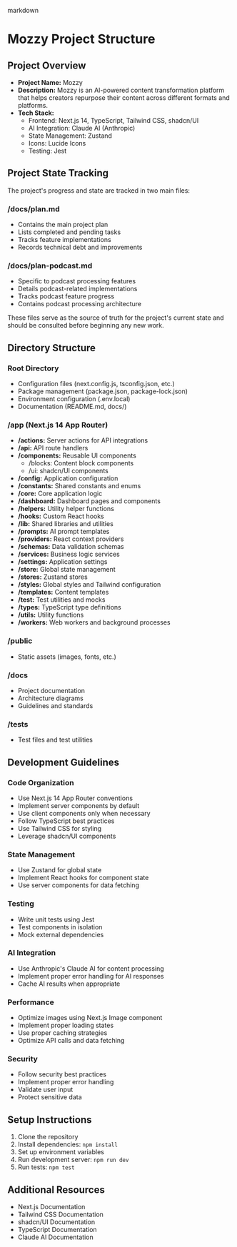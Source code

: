 markdown

# Mozzy Project Structure

## Project Overview

- **Project Name:** Mozzy
- **Description:** Mozzy is an AI-powered content transformation platform that helps creators repurpose their content across different formats and platforms.
- **Tech Stack:**
  - Frontend: Next.js 14, TypeScript, Tailwind CSS, shadcn/UI
  - AI Integration: Claude AI (Anthropic)
  - State Management: Zustand
  - Icons: Lucide Icons
  - Testing: Jest

## Project State Tracking

The project's progress and state are tracked in two main files:

### /docs/plan.md

- Contains the main project plan
- Lists completed and pending tasks
- Tracks feature implementations
- Records technical debt and improvements

### /docs/plan-podcast.md

- Specific to podcast processing features
- Details podcast-related implementations
- Tracks podcast feature progress
- Contains podcast processing architecture

These files serve as the source of truth for the project's current state and should be consulted before beginning any new work.

## Directory Structure

### Root Directory

- Configuration files (next.config.js, tsconfig.json, etc.)
- Package management (package.json, package-lock.json)
- Environment configuration (.env.local)
- Documentation (README.md, docs/)

### /app (Next.js 14 App Router)

- **/actions:** Server actions for API integrations
- **/api:** API route handlers
- **/components:** Reusable UI components
  - /blocks: Content block components
  - /ui: shadcn/UI components
- **/config:** Application configuration
- **/constants:** Shared constants and enums
- **/core:** Core application logic
- **/dashboard:** Dashboard pages and components
- **/helpers:** Utility helper functions
- **/hooks:** Custom React hooks
- **/lib:** Shared libraries and utilities
- **/prompts:** AI prompt templates
- **/providers:** React context providers
- **/schemas:** Data validation schemas
- **/services:** Business logic services
- **/settings:** Application settings
- **/store:** Global state management
- **/stores:** Zustand stores
- **/styles:** Global styles and Tailwind configuration
- **/templates:** Content templates
- **/test:** Test utilities and mocks
- **/types:** TypeScript type definitions
- **/utils:** Utility functions
- **/workers:** Web workers and background processes

### /public

- Static assets (images, fonts, etc.)

### /docs

- Project documentation
- Architecture diagrams
- Guidelines and standards

### /**tests**

- Test files and test utilities

## Development Guidelines

### Code Organization

- Use Next.js 14 App Router conventions
- Implement server components by default
- Use client components only when necessary
- Follow TypeScript best practices
- Use Tailwind CSS for styling
- Leverage shadcn/UI components

### State Management

- Use Zustand for global state
- Implement React hooks for component state
- Use server components for data fetching

### Testing

- Write unit tests using Jest
- Test components in isolation
- Mock external dependencies

### AI Integration

- Use Anthropic's Claude AI for content processing
- Implement proper error handling for AI responses
- Cache AI results when appropriate

### Performance

- Optimize images using Next.js Image component
- Implement proper loading states
- Use proper caching strategies
- Optimize API calls and data fetching

### Security

- Follow security best practices
- Implement proper error handling
- Validate user input
- Protect sensitive data

## Setup Instructions

1. Clone the repository
2. Install dependencies: `npm install`
3. Set up environment variables
4. Run development server: `npm run dev`
5. Run tests: `npm test`

## Additional Resources

- Next.js Documentation
- Tailwind CSS Documentation
- shadcn/UI Documentation
- TypeScript Documentation
- Claude AI Documentation
